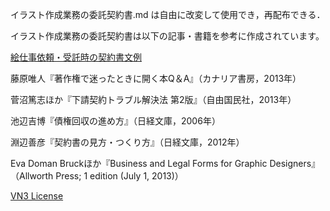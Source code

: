 イラスト作成業務の委託契約書.md は自由に改変して使用でき，再配布できる．

イラスト作成業務の委託契約書は以下の記事・書籍を参考に作成されています。  

[絵仕事依頼・受託時の契約書文例](http://ngk.xii.jp/text/copyright_non_assignment.html)  

藤原唯人『著作権で迷ったときに開く本Q＆A』（カナリア書房，2013年）  

菅沼篤志ほか『下請契約トラブル解決法 第2版』（自由国民社，2013年）  

池辺吉博『債権回収の進め方』（日経文庫，2006年）  

淵辺善彦『契約書の見方・つくり方』（日経文庫，2012年）

Eva Doman Bruckほか『Business and Legal Forms for Graphic Designers』（Allworth Press; 1 edition (July 1, 2013)）

[VN3 License](https://www.vn3.org/index)

